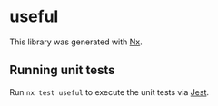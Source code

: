 # useful

This library was generated with [Nx](https://nx.dev).

## Running unit tests

Run `nx test useful` to execute the unit tests via [Jest](https://jestjs.io).
